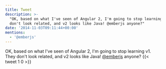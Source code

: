 ```yaml
---
title: Tweet
description: >-
  "OK, based on what I've seen of Angular 2, I'm going to stop learning v1. They
  don't look related, and v2 looks like Java! @emberjs anyone?"
date: '2014-11-03T09:11:44+00:00'
mentions:
  - '@emberjs'
---
```

OK, based on what I've seen of Angular 2, I'm going to stop learning v1. They don't look related, and v2 looks like Java! [@emberjs](https://twitter.com/@emberjs) anyone?
      {{< tweet 1 0 >}}
    

